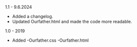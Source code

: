 1.1 - 9.6.2024
- Added a changelog.
- Updated Ourfather.html and made the code more readable.

1.0 - 2019
- Added
  -Ourfather.css
  -Ourfather.html
